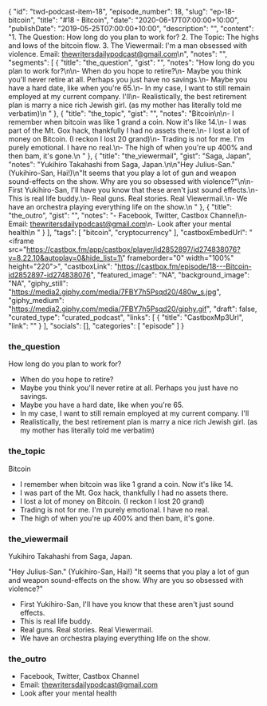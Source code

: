 {
	"id": "twd-podcast-item-18",
	"episode_number": 18,
	"slug": "ep-18-bitcoin",
	"title": "#18 - Bitcoin",
	"date": "2020-06-17T07:00:00+10:00",
	"publishDate": "2019-05-25T07:00:00+10:00",
	"description": "",
	"content": "1. The Question: How long do you plan to work for? 2. The Topic: The highs and lows of the bitcoin flow. 3. The Viewermail: I'm a man obsessed with violence. Email: thewritersdailypodcast@gmail.com\n",
	"notes": "",
	"segments": [
		{
			"title": "the_question",
			"gist": "",
			"notes": "How long do you plan to work for?\n\n- When do you hope to retire?\n- Maybe you think you'll never retire at all. Perhaps you just have no savings.\n- Maybe you have a hard date, like when you're 65.\n- In my case, I want to still remain employed at my current company. I'll\n- Realistically, the best retirement plan is marry a nice rich Jewish girl. (as my mother has literally told me verbatim)\n      "
		},
		{
			"title": "the_topic",
			"gist": "",
			"notes": "Bitcoin\n\n- I remember when bitcoin was like 1 grand a coin. Now it's like 14.\n- I was part of the Mt. Gox hack, thankfully I had no assets there.\n- I lost a lot of money on Bitcoin. (I reckon I lost 20 grand)\n- Trading is not for me. I'm purely emotional. I have no real.\n- The high of when you're up 400% and then bam, it's gone.\n      "
		},
		{
			"title": "the_viewermail",
			"gist": "Saga, Japan",
			"notes": "Yukihiro Takahashi from Saga, Japan.\n\n\"Hey Julius-San.\" (Yukihiro-San, Hai!)\n\"It seems that you play a lot of gun and weapon sound-effects on the show. Why are you so obsessed with violence?\"\n\n- First Yukihiro-San, I'll have you know that these aren't just sound effects.\n- This is real life buddy.\n- Real guns. Real stories. Real Viewermail.\n- We have an orchestra playing everything life on the show.\n      "
		},
		{
			"title": "the_outro",
			"gist": "",
			"notes": "- Facebook, Twitter, Castbox Channel\n- Email: thewritersdailypodcast@gmail.com\n- Look after your mental health\n      "
		}
	],
	"tags": [
		"bitcoin",
		"cryptocurrency"
	],
	"castboxEmbedUrl": "<iframe src=\"https://castbox.fm/app/castbox/player/id2852897/id274838076?v=8.22.10&autoplay=0&hide_list=1\" frameborder=\"0\" width=\"100%\" height=\"220\"></iframe>",
	"castboxLink": "https://castbox.fm/episode/18---Bitcoin-id2852897-id274838076",
	"featured_image": "NA",
	"background_image": "NA",
	"giphy_still": "https://media2.giphy.com/media/7FBY7h5Psqd20/480w_s.jpg",
	"giphy_medium": "https://media2.giphy.com/media/7FBY7h5Psqd20/giphy.gif",
	"draft": false,
	"curated_type": "curated_podcast",
	"links": [
		{
			"title": "CastboxMp3Url",
			"link": ""
		}
	],
	"socials": [],
	"categories": [
		"episode"
	]
}

### the_question

How long do you plan to work for?

- When do you hope to retire?
- Maybe you think you'll never retire at all. Perhaps you just have no savings.
- Maybe you have a hard date, like when you're 65.
- In my case, I want to still remain employed at my current company. I'll
- Realistically, the best retirement plan is marry a nice rich Jewish girl. (as my mother has literally told me verbatim)
      
### the_topic

Bitcoin

- I remember when bitcoin was like 1 grand a coin. Now it's like 14.
- I was part of the Mt. Gox hack, thankfully I had no assets there.
- I lost a lot of money on Bitcoin. (I reckon I lost 20 grand)
- Trading is not for me. I'm purely emotional. I have no real.
- The high of when you're up 400% and then bam, it's gone.
      
### the_viewermail

Yukihiro Takahashi from Saga, Japan.

"Hey Julius-San." (Yukihiro-San, Hai!)
"It seems that you play a lot of gun and weapon sound-effects on the show. Why are you so obsessed with violence?"

- First Yukihiro-San, I'll have you know that these aren't just sound effects.
- This is real life buddy.
- Real guns. Real stories. Real Viewermail.
- We have an orchestra playing everything life on the show.
      
### the_outro

- Facebook, Twitter, Castbox Channel
- Email: thewritersdailypodcast@gmail.com
- Look after your mental health
      
